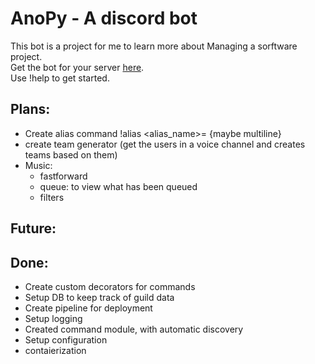 # AnoPy - A discord bot

This bot is a project for me to learn more about Managing a sorftware project.<br>
Get the bot for your server [here](https://discord.com/oauth2/authorize?client_id=575320025410437131&permissions=275149556800&scope=bot).<br>
Use !help to get started.

## Plans:
- Create alias command !alias <alias_name>=<command> <command arguments> {maybe multiline}
- create team generator (get the users in a voice channel and creates teams based on them)
- Music:
  - fastforward
  - queue: to view what has been queued
  - filters
  

## Future:


## Done:

- Create custom decorators for commands
- Setup DB to keep track of guild data
- Create pipeline for deployment
- Setup logging
- Created command module, with automatic discovery
- Setup configuration
- contaierization
